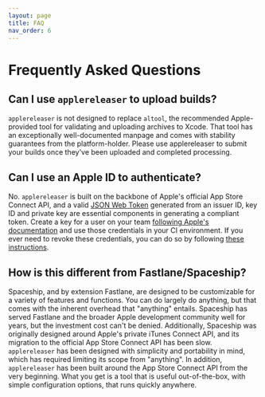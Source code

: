 ```yaml
---
layout: page
title: FAQ
nav_order: 6
---
```


# Frequently Asked Questions

## Can I use `applereleaser` to upload builds?

`applereleaser` is not designed to replace `altool`, the recommended Apple-provided tool for validating and uploading archives to Xcode. That tool has an exceptionally well-documented manpage and comes with stability guarantees from the platform-holder. Please use applereleaser to submit your builds once they've been uploaded and completed processing.

## Can I use an Apple ID to authenticate?

No. `applereleaser` is built on the backbone of Apple's official App Store Connect API, and a valid [JSON Web Token](https://tools.ietf.org/html/rfc7519) generated from an issuer ID, key ID and private key are essential components in generating a compliant token. Create a key for a user on your team [following Apple's documentation](https://developer.apple.com/documentation/appstoreconnectapi/creating_api_keys_for_app_store_connect_api) and use those credentials in your CI environment. If you ever need to revoke these credentials, you can do so by following [these instructions](https://developer.apple.com/documentation/appstoreconnectapi/revoking_api_keys).

## How is this different from Fastlane/Spaceship?

Spaceship, and by extension Fastlane, are designed to be customizable for a variety of features and functions. You can do largely do anything, but that comes with the inherent overhead that "anything" entails. Spaceship has served Fastlane and the broader Apple development community well for years, but the investment cost can't be denied. Additionally, Spaceship was originally designed around Apple's private iTunes Connect API, and its migration to the official App Store Connect API has been slow. `applereleaser` has been designed with simplicity and portability in mind, which has required limiting its scope from "anything". In addition, `applereleaser` has been built around the App Store Connect API from the very beginning. What you get is a tool that is useful out-of-the-box, with simple configuration options, that runs quickly anywhere. 
